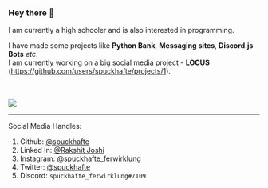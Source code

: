 ### Hey there 👋

I am currently a high schooler and is also interested in programming.<br>

I have made some projects like **Python Bank**, **Messaging sites**, **Discord.js Bots** *etc*.<br>
I am currently working on a big social media project - **LOCUS** (https://github.com/users/spuckhafte/projects/1).

<br><br>
<img src="https://github-readme-stats.vercel.app/api/top-langs/?username=spuckhafte&theme=dracula" style="cursor:default; user-select:none; border:none">
<hr>
    
Social Media Handles:
1. Github: <a href="https://github.com/spuckhafte">@spuckhafte</a>
2. Linked In: <a href="https://in.linkedin.com/in/rakshit-joshi-ab6892217">@Rakshit Joshi</a>
3. Instagram: <a href="https://www.instagram.com/spuckhafte_ferwirklung">@spuckhafte_ferwirklung</a>
4. Twitter: <a href="https://twitter.com/spuckhafte">@spuckhafte</a>
5. Discord: `spuckhafte_ferwirklung#7109`
